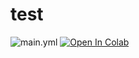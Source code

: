# test
![main.yml](https://github.com/Mizoo1/test/actions/workflows/main.yml/badge.svg)
[![Open In Colab](https://colab.research.google.com/assets/colab-badge.svg)](https://colab.research.google.com/github/Mizoo1/test/blob/main/.ipynb_checkpoints/Untitled-checkpoint.ipynb)

